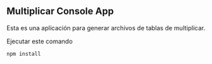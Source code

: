 
## Multiplicar Console App

Esta es una aplicación para generar archivos de tablas de multiplicar.

Ejecutar este comando 
```
npm install
```